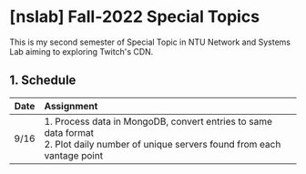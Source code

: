 # [nslab] Fall-2022 Special Topics

This is my second semester of Special Topic in NTU Network and Systems Lab aiming to exploring Twitch's CDN.

## 1. Schedule

| Date         | Assignment                                                                                                                                                         |
| ------------ |:------------------------------------------------------------------------------------------------------------------------------------------------------------------ |
| 9/16         | 1. Process data in MongoDB, convert entries to same data format <br> 2. Plot daily number of unique servers found from each vantage point
